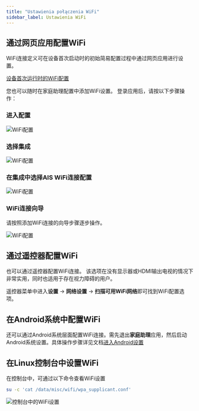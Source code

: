 ```yaml
---
title: "Ustawienia połączenia WiFi"
sidebar_label: Ustawienia WiFi
---
```


## 通过网页应用配置WiFi

WiFi连接定义可在设备首次启动时的初始简易配置过程中通过网页应用进行设置。

[设备首次运行时的WiFi配置](/docs/ais_bramka_first_run)

您也可以随时在家庭助理配置中添加WiFi设置。
登录应用后，请按以下步骤操作：

### 进入**配置**

![WiFi配置](/img/en/bramka/go_to_config.png)

### 选择**集成**

![WiFi配置](/img/en/bramka/go_to_integrations.png)

### 在集成中选择**AIS WiFi连接配置**

![WiFi配置](/img/en/bramka/go_to_integration_wifi.png)

### WiFi连接向导

请按照添加WiFi连接的向导步骤逐步操作。

![WiFi配置](/img/en/bramka/start_wifi_integration_wizard.png)

## 通过遥控器配置WiFi

也可以通过遥控器配置WiFi连接。
该选项在没有显示器或HDMI输出电视的情况下非常实用，同时也适用于存在视力障碍的用户。

遥控器菜单中进入**设置** -> **网络设置** -> **扫描可用WiFi网络**即可找到WiFi配置选项。

## 在Android系统中配置WiFi

还可以通过Android系统层面配置WiFi连接。需先退出**家庭助理**应用，然后启动Android系统设置。具体操作步骤详见文档[进入Android设置](/docs/ais_bramka_settings)

## 在Linux控制台中设置WiFi

在控制台中，可通过以下命令查看WiFi设置

```bash
su -c 'cat /data/misc/wifi/wpa_supplicant.conf'
```

![控制台中的WiFi设置](/img/en/bramka/wifi_settings_in_console.png)